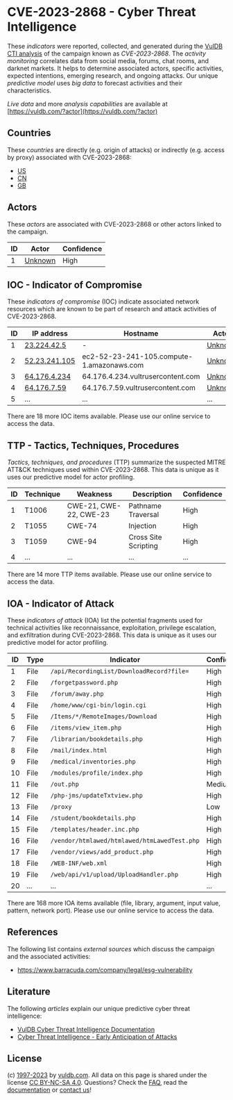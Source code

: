 # CVE-2023-2868 - Cyber Threat Intelligence

These _indicators_ were reported, collected, and generated during the [VulDB CTI analysis](https://vuldb.com/?kb.cti) of the campaign known as _CVE-2023-2868_. The _activity monitoring_ correlates data from social media, forums, chat rooms, and darknet markets. It helps to determine associated actors, specific activities, expected intentions, emerging research, and ongoing attacks. Our unique _predictive model_ uses _big data_ to forecast activities and their characteristics.

_Live data_ and more _analysis capabilities_ are available at [https://vuldb.com/?actor](https://vuldb.com/?actor)

## Countries

These _countries_ are directly (e.g. origin of attacks) or indirectly (e.g. access by proxy) associated with CVE-2023-2868:

* [US](https://vuldb.com/?country.us)
* [CN](https://vuldb.com/?country.cn)
* [GB](https://vuldb.com/?country.gb)

## Actors

These _actors_ are associated with CVE-2023-2868 or other actors linked to the campaign.

ID | Actor | Confidence
-- | ----- | ----------
1 | [Unknown](https://vuldb.com/?actor.unknown) | High

## IOC - Indicator of Compromise

These _indicators of compromise_ (IOC) indicate associated network resources which are known to be part of research and attack activities of CVE-2023-2868.

ID | IP address | Hostname | Actor | Confidence
-- | ---------- | -------- | ----- | ----------
1 | [23.224.42.5](https://vuldb.com/?ip.23.224.42.5) | - | [Unknown](https://vuldb.com/?actor.unknown) | High
2 | [52.23.241.105](https://vuldb.com/?ip.52.23.241.105) | ec2-52-23-241-105.compute-1.amazonaws.com | [Unknown](https://vuldb.com/?actor.unknown) | Medium
3 | [64.176.4.234](https://vuldb.com/?ip.64.176.4.234) | 64.176.4.234.vultrusercontent.com | [Unknown](https://vuldb.com/?actor.unknown) | High
4 | [64.176.7.59](https://vuldb.com/?ip.64.176.7.59) | 64.176.7.59.vultrusercontent.com | [Unknown](https://vuldb.com/?actor.unknown) | High
5 | ... | ... | ... | ...

There are 18 more IOC items available. Please use our online service to access the data.

## TTP - Tactics, Techniques, Procedures

_Tactics, techniques, and procedures_ (TTP) summarize the suspected MITRE ATT&CK techniques used within CVE-2023-2868. This data is unique as it uses our predictive model for actor profiling.

ID | Technique | Weakness | Description | Confidence
-- | --------- | -------- | ----------- | ----------
1 | T1006 | CWE-21, CWE-22, CWE-23 | Pathname Traversal | High
2 | T1055 | CWE-74 | Injection | High
3 | T1059 | CWE-94 | Cross Site Scripting | High
4 | ... | ... | ... | ...

There are 14 more TTP items available. Please use our online service to access the data.

## IOA - Indicator of Attack

These _indicators of attack_ (IOA) list the potential fragments used for technical activities like reconnaissance, exploitation, privilege escalation, and exfiltration during CVE-2023-2868. This data is unique as it uses our predictive model for actor profiling.

ID | Type | Indicator | Confidence
-- | ---- | --------- | ----------
1 | File | `/api/RecordingList/DownloadRecord?file=` | High
2 | File | `/forgetpassword.php` | High
3 | File | `/forum/away.php` | High
4 | File | `/home/www/cgi-bin/login.cgi` | High
5 | File | `/Items/*/RemoteImages/Download` | High
6 | File | `/items/view_item.php` | High
7 | File | `/librarian/bookdetails.php` | High
8 | File | `/mail/index.html` | High
9 | File | `/medical/inventories.php` | High
10 | File | `/modules/profile/index.php` | High
11 | File | `/out.php` | Medium
12 | File | `/php-jms/updateTxtview.php` | High
13 | File | `/proxy` | Low
14 | File | `/student/bookdetails.php` | High
15 | File | `/templates/header.inc.php` | High
16 | File | `/vendor/htmlawed/htmlawed/htmLawedTest.php` | High
17 | File | `/vendor/views/add_product.php` | High
18 | File | `/WEB-INF/web.xml` | High
19 | File | `/web/api/v1/upload/UploadHandler.php` | High
20 | ... | ... | ...

There are 168 more IOA items available (file, library, argument, input value, pattern, network port). Please use our online service to access the data.

## References

The following list contains _external sources_ which discuss the campaign and the associated activities:

* https://www.barracuda.com/company/legal/esg-vulnerability

## Literature

The following _articles_ explain our unique predictive cyber threat intelligence:

* [VulDB Cyber Threat Intelligence Documentation](https://vuldb.com/?kb.cti)
* [Cyber Threat Intelligence - Early Anticipation of Attacks](https://www.scip.ch/en/?labs.20201022)

## License

(c) [1997-2023](https://vuldb.com/?kb.changelog) by [vuldb.com](https://vuldb.com/?kb.about). All data on this page is shared under the license [CC BY-NC-SA 4.0](https://creativecommons.org/licenses/by-nc-sa/4.0/). Questions? Check the [FAQ](https://vuldb.com/?kb.faq), read the [documentation](https://vuldb.com/?kb) or [contact us](https://vuldb.com/?contact)!
